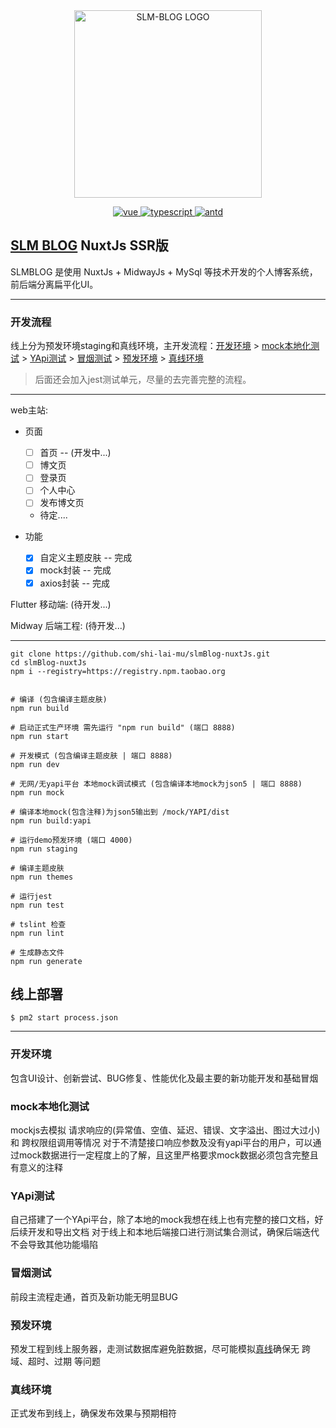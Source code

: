 <div align="center">
  <img width="300"src="https://img.slmblog.com/slmblog_logo.png" alt="SLM-BLOG LOGO"/>

  <p align="center">
    <a href="https://github.com/vuejs/vue">
      <img src="https://img.shields.io/badge/vue-2.6.12-brightgreen" alt="vue">
    </a>
    <a href="https://github.com/Microsoft/TypeScript">
      <img src="https://img.shields.io/badge/typescript-4.0.3-brightgreen" alt="typescript">
    </a>
    <a href="https://github.com/vueComponent/ant-design-vue">
      <img src="https://img.shields.io/badge/antdUI-1.6.5-lightgrey" alt="antd">
    </a>
  </p>
</div>


## [SLM BLOG](https://slmblog.com) NuxtJs SSR版
SLMBLOG 是使用 NuxtJs + MidwayJs + MySql 等技术开发的个人博客系统，前后端分离扁平化UI。

---
### 开发流程
线上分为预发环境staging和真线环境，主开发流程：[开发环境](#开发环境) > [mock本地化测试](#mock本地化测试) > [YApi测试](#YApi测试) > [冒烟测试](#冒烟测试) > [预发环境](#预发环境) > [真线环境](#预发环境)
> 后面还会加入jest测试单元，尽量的去完善完整的流程。


---

web主站:

 - 页面
    - [ ] 首页 -- (开发中...)
    - [ ] 博文页
    - [ ] 登录页
    - [ ] 个人中心
    - [ ] 发布博文页
    - 待定....

 - 功能
    - [x] 自定义主题皮肤 -- 完成
    - [x] mock封装 -- 完成
    - [x] axios封装 -- 完成

Flutter 移动端: (待开发...)

Midway 后端工程: (待开发...)

---

```shell
git clone https://github.com/shi-lai-mu/slmBlog-nuxtJs.git
cd slmBlog-nuxtJs
npm i --registry=https://registry.npm.taobao.org


# 编译 (包含编译主题皮肤)
npm run build

# 启动正式生产环境 需先运行 "npm run build" (端口 8888)
npm run start

# 开发模式 (包含编译主题皮肤 | 端口 8888)
npm run dev

# 无网/无yapi平台 本地mock调试模式 (包含编译本地mock为json5 | 端口 8888)
npm run mock

# 编译本地mock(包含注释)为json5输出到 /mock/YAPI/dist
npm run build:yapi

# 运行demo预发环境 (端口 4000)
npm run staging

# 编译主题皮肤
npm run themes

# 运行jest
npm run test

# tslint 检查
npm run lint

# 生成静态文件
npm run generate
```

## 线上部署
```
$ pm2 start process.json
```

---
### 开发环境
包含UI设计、创新尝试、BUG修复、性能优化及最主要的新功能开发和基础冒烟

### mock本地化测试
mockjs去模拟 请求响应的(异常值、空值、延迟、错误、文字溢出、图过大过小) 和 跨权限组调用等情况
对于不清楚接口响应参数及没有yapi平台的用户，可以通过mock数据进行一定程度上的了解，且这里严格要求mock数据必须包含完整且有意义的注释

### YApi测试
自己搭建了一个YApi平台，除了本地的mock我想在线上也有完整的接口文档，好后续开发和导出文档
对于线上和本地后端接口进行测试集合测试，确保后端迭代不会导致其他功能塌陷

### 冒烟测试
前段主流程走通，首页及新功能无明显BUG

### 预发环境
预发工程到线上服务器，走测试数据库避免脏数据，尽可能模拟[真线](#真线环境)确保无 跨域、超时、过期 等问题

### 真线环境
正式发布到线上，确保发布效果与预期相符
